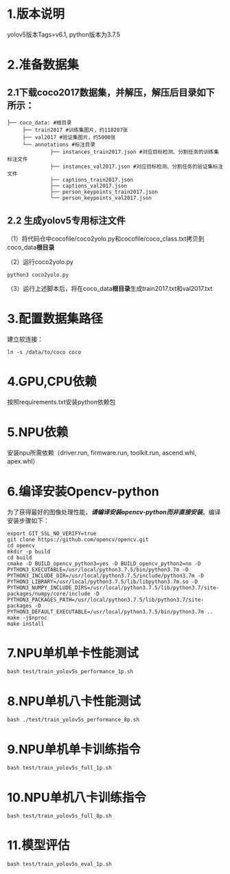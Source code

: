 # 1.版本说明
yolov5版本Tags=v6.1, python版本为3.7.5

# 2.准备数据集

## 2.1下载coco2017数据集，并解压，解压后目录如下所示：

```
├── coco_data: #根目录
     ├── train2017 #训练集图片，约118287张
     ├── val2017 #验证集图片，约5000张
     └── annotations #标注目录
     		  ├── instances_train2017.json #对应目标检测、分割任务的训练集标注文件
     		  ├── instances_val2017.json #对应目标检测、分割任务的验证集标注文件
     		  ├── captions_train2017.json 
     		  ├── captions_val2017.json 
     		  ├── person_keypoints_train2017.json 
     		  └── person_keypoints_val2017.json
```

## 2.2 生成yolov5专用标注文件

（1）将代码仓中cocofile/coco2yolo.py和cocofile/coco_class.txt拷贝到coco_data**根目录**

（2）运行coco2yolo.py

```
python3 coco2yolo.py
```

（3）运行上述脚本后，将在coco_data**根目录**生成train2017.txt和val2017.txt

# 3.配置数据集路径

建立软连接：

```
ln -s /data/to/coco coco
```

# 4.GPU,CPU依赖
按照requirements.txt安装python依赖包

# 5.NPU依赖
安装npu所需依赖（driver.run, firmware.run, toolkit.run, ascend.whl, apex.whl）

# 6.编译安装Opencv-python

为了获得最好的图像处理性能，***请编译安装opencv-python而非直接安装***。编译安装步骤如下：

```
export GIT_SSL_NO_VERIFY=true
git clone https://github.com/opencv/opencv.git
cd opencv
mkdir -p build
cd build
cmake -D BUILD_opencv_python3=yes -D BUILD_opencv_python2=no -D PYTHON3_EXECUTABLE=/usr/local/python3.7.5/bin/python3.7m -D PYTHON3_INCLUDE_DIR=/usr/local/python3.7.5/include/python3.7m -D PYTHON3_LIBRARY=/usr/local/python3.7.5/lib/libpython3.7m.so -D PYTHON3_NUMPY_INCLUDE_DIRS=/usr/local/python3.7.5/lib/python3.7/site-packages/numpy/core/include -D PYTHON3_PACKAGES_PATH=/usr/local/python3.7.5/lib/python3.7/site-packages -D PYTHON3_DEFAULT_EXECUTABLE=/usr/local/python3.7.5/bin/python3.7m ..
make -j$nproc
make install
```

# 7.NPU单机单卡性能测试

```
bash test/train_yolov5s_performance_1p.sh 
```

# 8.NPU单机八卡性能测试

```
bash ./test/train_yolov5s_performance_8p.sh
```

# 9.NPU单机单卡训练指令

```
bash test/train_yolov5s_full_1p.sh 
```

# 10.NPU单机八卡训练指令

```
bash test/train_yolov5s_full_8p.sh 
```

# 11.模型评估

```
bash test/train_yolov5s_eval_1p.sh 
```

